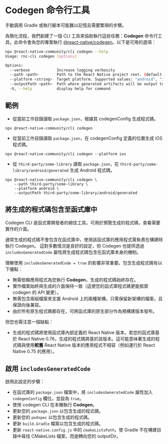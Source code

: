 # Codegen 命令行工具

手動調用 Gradle 或執行腳本可能難以記憶且需要繁瑣的步驟。

為簡化流程，我們創建了一個 CLI 工具來協助執行這些任務：**Codegen** 命令行工具。此命令會為您的專案執行 [@react-native/codegen](https://www.npmjs.com/package/@react-native/codegen)。以下是可用的選項：

```sh
npx @react-native-community/cli codegen --help
Usage: rnc-cli codegen [options]

Options:
  --verbose            Increase logging verbosity
  --path <path>        Path to the React Native project root. (default: "/Users/MyUsername/projects/my-app")
  --platform <string>  Target platform. Supported values: "android", "ios", "all". (default: "all")
  --outputPath <path>  Path where generated artifacts will be output to.
  -h, --help           display help for command
```

## 範例

- 從當前工作目錄讀取 `package.json`，根據其 codegenConfig 生成程式碼。

```shell
npx @react-native-community/cli codegen
```

- 從當前工作目錄讀取 `package.json`，在 codegenConfig 定義的位置生成 iOS 程式碼。

```shell
npx @react-native-community/cli codegen --platform ios
```

- 從 `third-party/some-library` 讀取 `package.json`，在 `third-party/some-library/android/generated` 生成 Android 程式碼。

```shell
npx @react-native-community/cli codegen \
    --path third-party/some-library \
    --platform android \
    --outputPath third-party/some-library/android/generated
```

## 將生成的程式碼包含至函式庫中

Codegen CLI 是函式庫開發者的絕佳工具。可用於預覽生成的程式碼，查看需要實作的介面。

通常生成的程式碼不會包含在函式庫中，使用該函式庫的應用程式需負責在構建時執行 Codegen。
這對多數情況是良好的設定，但 Codegen 也提供透過 `includesGeneratedCode` 屬性將生成程式碼包含在函式庫本身的機制。

理解使用 `includesGeneratedCode = true` 的影響非常重要。包含生成程式碼有以下優點：

- 無需依賴應用程式為您執行 **Codegen**，生成的程式碼始終存在。
- 實作檔案始終與生成的介面保持一致（這使您的函式庫程式碼更能抵禦 codegen 的 API 變更）。
- 無需包含兩組檔案來支援 Android 上的兩種架構。只需保留新架構的檔案，且保證向後兼容。
- 由於所有原生程式碼都存在，可將函式庫的原生部分作為預構建版本發布。

但您也需注意一個缺點：

- 生成的程式碼將使用函式庫內部定義的 React Native 版本。若您的函式庫基於 React Native 0.76，生成的程式碼將基於該版本。這可能意味著生成的程式碼與使用**較舊** React Native 版本的應用程式不相容（例如運行於 React Native 0.75 的應用）。

## 啟用 `includesGeneratedCode`

啟用此設定的步驟：

- 在函式庫的 `package.json` 檔案中，將 `includesGeneratedCode` 屬性加入 `codegenConfig` 欄位，並設為 `true`。
- 使用 codegen CLI 在本機執行 **Codegen**。
- 更新您的 `package.json` 以包含生成的程式碼。
- 更新您的 `podspec` 以包含生成的程式碼。
- 更新 `build.Gradle` 檔案以包含生成的程式碼。
- 更新 `react-native.config.js` 中的 `cmakeListsPath`，使 Gradle 不在構建目錄中尋找 CMakeLists 檔案，而是轉向您的 outputDir。